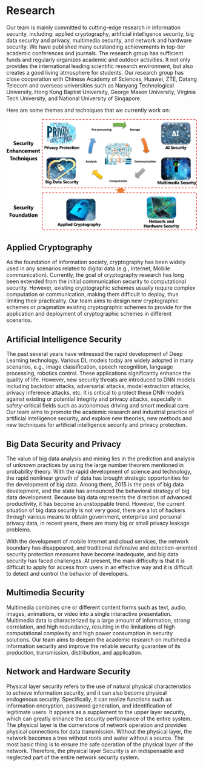 # Research


Our team is mainly committed to cutting-edge research in information security, including: applied cryptography, artificial intelligence security, big data security and privacy, multimedia security, and network and hardware security. We have published many outstanding achievements in top-tier academic conferences and journals. The research group has sufficient funds and regularly organizes academic and outdoor activities. It not only provides the international leading scientific research environment, but also creates a good living atmosphere for students. Our research group has close cooperation with Chinese Academy of Sciences, Huawei, ZTE, Datang Telecom and overseas universities such as Nanyang Technological University, Hong Kong Baptist University, George Mason University, Virginia Tech University, and National University of Singapore.

Here are some themes and techniques that we currently work on:

![Research](/research/framework.webp)

## Applied Cryptography

<!-- ![Privacy Protection](./privacy_protection.png) -->

As the foundation of information society, cryptography has been widely used in any scenarios related to digital data (e.g., Internet, Mobile communication).  Currently, the goal of cryptography research has long been extended from the initial communication security to computational security. However, existing cryptographic schemes usually require complex computation or communication, making them difficult to deploy, thus limiting their practicality. Our team aims to design new cryptographic schemes or pragmatize existing cryptographic schemes to provide for the application and deployment of cryptographic schemes in different scenarios.

<!-- Data privacy has been called “the most important issue in the next decade,” and has taken center stage thanks to legislation like the European Union’s General Data Protection Regulation (GDPR) and the California Consumer Privacy Act (CCPA). Researchers are scrambling to keep up with the requirements. In particular, “Privacy by Design” is integral to the GDPR and will likely only gain in popularity this decade. When using privacy preserving techniques, legislation suddenly becomes less daunting, as does ensuring data security which is central to maintaining user trust.  -->

<!-- Data privacy is a central issue to training and testing AI models, especially ones that train and infer on sensitive data. We are also actively exploring the direction of perfect privacy AI.  -->

<!-- <div style="text-align: right;">
<a href="/zh-cn/posts/applied-cryptography/">Read More <i class="fas fa-angle-double-right fa-fw"></i></a>
</div> -->

## Artificial Intelligence Security

<!-- ![Artificial Intelligence Security](./artificial_intelligence_security.png) -->
The past several years have witnessed the rapid development of Deep Learning technology. Various DL models today are widely adopted in many scenarios, e.g., image classification, speech recognition, language processing, robotics control. These applications significantly enhance the quality of life. However, new security threats are introduced to DNN models including backdoor attacks, adversarial attacks, model extraction attacks, privacy inference attacks, etc. It is critical to protect these DNN models against existing or potential integrity and privacy attacks, especially in safety-critical fields such as autonomous driving and smart medical care. Our team aims to promote the academic research and industrial practice of artificial intelligence security, and explore new theories, new methods and new techniques for artificial intelligence security and privacy protection.

<!-- <div style="text-align: right;">
<a href="/zh-cn/posts/artificial-intelligence-security/">Read More <i class="fas fa-angle-double-right fa-fw"></i></a>
</div> -->

## Big Data Security and Privacy

The value of big data analysis and mining lies in the prediction and analysis of unknown practices by using the large number theorem mentioned in probability theory. With the rapid development of science and technology, the rapid nonlinear growth of data has brought strategic opportunities for the development of big data. Among them, 2015 is the peak of big data development, and the state has announced the behavioral strategy of big data development. Because big data represents the direction of advanced productivity, it has become an unstoppable trend. However, the current situation of big data security is not very good, there are a lot of hackers through various means to obtain government, enterprise and personal privacy data, in recent years, there are many big or small privacy leakage problems.

With the development of mobile Internet and cloud services, the network boundary has disappeared, and traditional defensive and detection-oriented security protection measures have become inadequate, and big data security has faced challenges. At present, the main difficulty is that it is difficult to apply for access from users in an effective way and it is difficult to detect and control the behavior of developers.

<!-- <div style="text-align: right;">
<a href="/zh-cn/posts/big-data-security-and-privacy-protection/">Read More <i class="fas fa-angle-double-right fa-fw"></i></a>
</div> -->

## Multimedia Security

<!-- ![Multimedia Security](./multimedia_security.png) -->

Multimedia combines one or different content forms such as text, audio, images, animations, or video into a single interactive presentation.  Multimedia data is characterized by a large amount of information, strong correlation, and high redundancy, resulting in the limitations of high computational complexity and high power consumption in security solutions. Our team aims to deepen the academic research on multimedia information security and improve the reliable security guarantee of its production, transmission, distribution, and application.

<!-- At present, a variety of relevant security researches have been carried out around various forms of multimedia data in the open literature. Typical security researches include information hiding using multimedia as a cover carrier, digital watermarking for copyright protection and tracking of multimedia content, multimedia forensics for multimedia originality identification, multimedia perceptual hash and multimedia privacy for multimedia sensitive content protection and other researches related to multimedia security. -->

<!-- <div style="text-align: right;">
<a href="/zh-cn/posts/multimedia-security/">Read More <i class="fas fa-angle-double-right fa-fw"></i></a>
</div> -->


## Network and Hardware Security

Physical layer security refers to the use of natural physical characteristics to achieve information security, and it can also become physical endogenous security. Specifically, it can realize functions such as information encryption, password generation, and identification of legitimate users. It appears as a supplement to the upper layer security, which can greatly enhance the security performance of the entire system. The physical layer is the cornerstone of network operation and provides physical connections for data transmission. Without the physical layer, the network becomes a tree without roots and water without a source. The most basic thing is to ensure the safe operation of the physical layer of the network. Therefore, the physical layer Security is an indispensable and neglected part of the entire network security system.

<!-- <div style="text-align: right;">
<a href="/zh-cn/posts/hardware-security/">Read More <i class="fas fa-angle-double-right fa-fw"></i></a>
</div> -->

